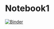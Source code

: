 # Notebook1

[![Binder](https://mybinder.org/badge_logo.svg)](https://mybinder.org/v2/gh/LinEinko/Notebook1/HEAD)

